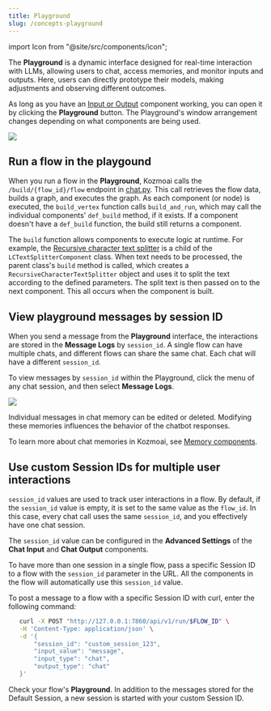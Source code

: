 ```yaml
---
title: Playground
slug: /concepts-playground
---
```


import Icon from "@site/src/components/icon";

The **Playground** is a dynamic interface designed for real-time interaction with LLMs, allowing users to chat, access memories, and monitor inputs and outputs. Here, users can directly prototype their models, making adjustments and observing different outcomes.

As long as you have an [Input or Output](/components-io) component working, you can open it by clicking the **Playground** button.
The Playground's window arrangement changes depending on what components are being used.

![](/img/playground.png)

## Run a flow in the playgound

When you run a flow in the **Playground**, Kozmoai calls the `/build/{flow_id}/flow` endpoint in [chat.py](https://github.com/digitranslab/kozmoai/blob/main/src/backend/base/kozmoai/api/v1/chat.py#L162). This call retrieves the flow data, builds a graph, and executes the graph. As each component (or node) is executed, the `build_vertex` function calls `build_and_run`, which may call the individual components' `def_build` method, if it exists. If a component doesn't have a `def_build` function, the build still returns a component.

The `build` function allows components to execute logic at runtime. For example, the [Recursive character text splitter](https://github.com/digitranslab/kozmoai/blob/main/src/backend/base/kozmoai/components/langchain_utilities/recursive_character.py) is a child of the `LCTextSplitterComponent` class. When text needs to be processed, the parent class's `build` method is called, which creates a `RecursiveCharacterTextSplitter` object and uses it to split the text according to the defined parameters. The split text is then passed on to the next component. This all occurs when the component is built.

## View playground messages by session ID

When you send a message from the **Playground** interface, the interactions are stored in the **Message Logs** by `session_id`.
A single flow can have multiple chats, and different flows can share the same chat. Each chat will have a different `session_id`.

To view messages by `session_id` within the Playground, click the <Icon name="Ellipsis" aria-label="Horizontal ellipsis" /> menu of any chat session, and then select **Message Logs**.

![](/img/messages-logs.png)

Individual messages in chat memory can be edited or deleted. Modifying these memories influences the behavior of the chatbot responses.

To learn more about chat memories in Kozmoai, see [Memory components](/components-memories).

## Use custom Session IDs for multiple user interactions

`session_id` values are used to track user interactions in a flow.
By default, if the `session_id` value is empty, it is set to the same value as the `flow_id`. In this case, every chat call uses the same `session_id`, and you effectively have one chat session.

The `session_id` value can be configured in the **Advanced Settings** of the **Chat Input** and **Chat Output** components.

To have more than one session in a single flow, pass a specific Session ID to a flow with the `session_id` parameter in the URL. All the components in the flow will automatically use this `session_id` value.

To post a message to a flow with a specific Session ID with curl, enter the following command:

```bash
   curl -X POST "http://127.0.0.1:7860/api/v1/run/$FLOW_ID" \
   -H 'Content-Type: application/json' \
   -d '{
       "session_id": "custom_session_123",
       "input_value": "message",
       "input_type": "chat",
       "output_type": "chat"
   }'
```

Check your flow's **Playground**. In addition to the messages stored for the Default Session, a new session is started with your custom Session ID.

